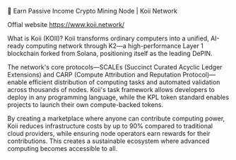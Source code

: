 🎏  Earn Passive Income Crypto Mining Node | Koii Network

Offial website https://www.koii.network/


What is Koii (KOII)?
Koii transforms ordinary computers into a unified, AI-ready computing network through K2—a high-performance Layer 1 blockchain forked from Solana, positioning itself as the leading DePIN.



The network's core protocols—SCALEs (Succinct Curated Acyclic Ledger Extensions) and CARP (Compute Attribution and Reputation Protocol)—enable efficient distribution of computing tasks and automated validation across thousands of nodes. Koii's task framework allows developers to deploy in any programming language, while the KPL token standard enables projects to launch their own compute-backed tokens.


By creating a marketplace where anyone can contribute computing power, Koii reduces infrastructure costs by up to 90% compared to traditional cloud providers, while ensuring node operators earn rewards for their contributions. This creates a sustainable ecosystem where advanced computing becomes accessible to all.
